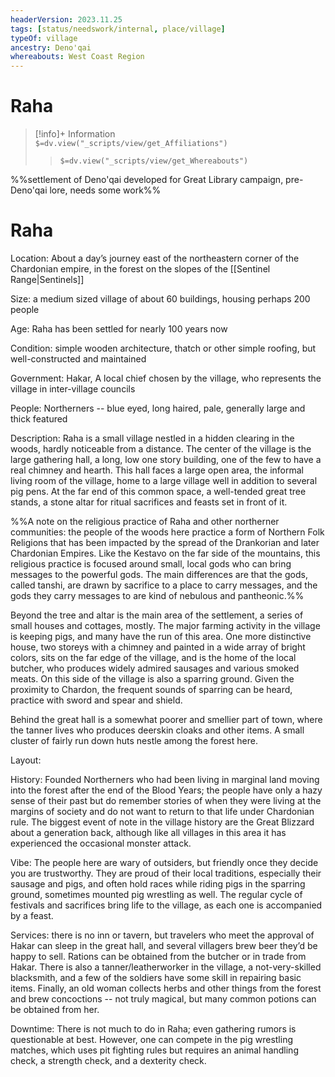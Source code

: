 ```yaml
---
headerVersion: 2023.11.25
tags: [status/needswork/internal, place/village]
typeOf: village
ancestry: Deno'qai
whereabouts: West Coast Region
---
```

# Raha
>[!info]+ Information  
> `$=dv.view("_scripts/view/get_Affiliations")`  
>> `$=dv.view("_scripts/view/get_Whereabouts")`

%%settlement of Deno'qai developed for Great Library campaign, pre-Deno'qai lore, needs some work%%


# Raha

Location: About a day’s journey east of the northeastern corner of the Chardonian empire, in the forest on the slopes of the [[Sentinel Range|Sentinels]]

Size: a medium sized village of about 60 buildings, housing perhaps 200 people

Age: Raha has been settled for nearly 100 years now

Condition: simple wooden architecture, thatch or other simple roofing, but well-constructed and maintained

Government: Hakar, A local chief chosen by the village, who represents the village in inter-village councils

People: Northerners -- blue eyed, long haired, pale, generally large and thick featured

Description: Raha is a small village nestled in a hidden clearing in the woods, hardly noticeable from a distance. The center of the village is the large gathering hall, a long, low one story building, one of the few to have a real chimney and hearth. This hall faces a large open area, the informal living room of the village, home to a large village well in addition to several pig pens. At the far end of this common space, a well-tended great tree stands, a stone altar for ritual sacrifices and feasts set in front of it. 

  

%%A note on the religious practice of Raha and other northerner communities: the people of the woods here practice a form of Northern Folk Religions that has been impacted by the spread of the Drankorian and later Chardonian Empires. Like the Kestavo on the far side of the mountains, this religious practice is focused around small, local gods who can bring messages to the powerful gods. The main differences are that the gods, called tanshi, are drawn by sacrifice to a place to carry messages, and the gods they carry messages to are kind of nebulous and pantheonic.%%


Beyond the tree and altar is the main area of the settlement, a series of small houses and cottages, mostly. The major farming activity in the village is keeping pigs, and many have the run of this area. One more distinctive house, two storeys with a chimney and painted in a wide array of bright colors, sits on the far edge of the village, and is the home of the local butcher, who produces widely admired sausages and various smoked meats. On this side of the village is also a sparring ground. Given the proximity to Chardon, the frequent sounds of sparring can be heard, practice with sword and spear and shield. 

  

Behind the great hall is a somewhat poorer and smellier part of town, where the tanner lives who produces deerskin cloaks and other items. A small cluster of fairly run down huts nestle among the forest here.

  

Layout:

  

History: Founded Northerners who had been living in marginal land moving into the forest after the end of the Blood Years; the people have only a hazy sense of their past but do remember stories of when they were living at the margins of society and do not want to return to that life under Chardonian rule. The biggest event of note in the village history are the Great Blizzard about a generation back, although like all villages in this area it has experienced the occasional monster attack.

  

Vibe: The people here are wary of outsiders, but friendly once they decide you are trustworthy. They are proud of their local traditions, especially their sausage and pigs, and often hold races while riding pigs in the sparring ground, sometimes mounted pig wrestling as well. The regular cycle of festivals and sacrifices bring life to the village, as each one is accompanied by a feast.

  

Services: there is no inn or tavern, but travelers who meet the approval of Hakar can sleep in the great hall, and several villagers brew beer they’d be happy to sell. Rations can be obtained from the butcher or in trade from Hakar. There is also a tanner/leatherworker in the village, a not-very-skilled blacksmith, and a few of the soldiers have some skill in repairing basic items. Finally, an old woman collects herbs and other things from the forest and brew concoctions -- not truly magical, but many common potions can be obtained from her.  

  
Downtime: There is not much to do in Raha; even gathering rumors is questionable at best. However, one can compete in the pig wrestling matches, which uses pit fighting rules but requires an animal handling check, a strength check, and a dexterity check.
